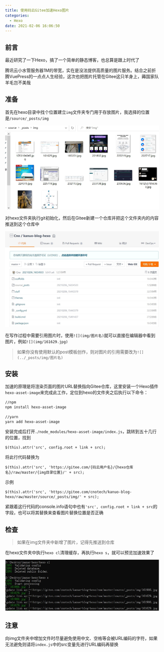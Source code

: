 ```yaml
---
title: 使用码云Gitee加速Hexo图片
categories:
  - Hexo
date: 2021-02-06 16:06:50
---
```


## 前言

最近研究了一下Hexo，搞了一个简单的静态博客，也总算是跟上时代了

腾讯云小水管服务器1M的带宽，实在是没法提供高质量的图片服务。结合之前折腾VuePress的一点点人生经验，这次也把图片托管在Gitee这只羊身上，薅国家队羊毛岂不美哉

## 准备
首先在hexo目录中找个位置建立`img`文件夹专门用于存放图片，我选择的位置是`/source/_posts/img`

![](img/161906.jpg)

对hexo文件夹执行git初始化，然后在Gitee新建一个仓库并把这个文件夹内的内容推送到这个仓库中

![](img/161629.jpg)

在写作过程中需要引用图片时，使用`![](img/图片名)`就可以直接在编辑器中看到图片，例如`![](img/161629.jpg)`

> 如果你没有使用默认的post模板创作，则对图片的引用需要改为`![](../_posts/img/图片名)`

## 安装
加速的原理是将渲染页面的图片URL替换指向Gitee仓库，这里安装一个Hexo插件`hexo-asset-image`来完成此工作，定位到hexo的文件夹之后执行以下命令：
```
//npm
npm install hexo-asset-image

//yarn
yarn add hexo-asset-image
```

安装完成后打开`./node_modules/hexo-asset-image/index.js`，跳转到五十几行的位置，找到

```
$(this).attr('src', config.root + link + src);
```

将此行代码替换为

```
$(this).attr('src', 'https://gitee.com/{码云用户名}/{hexo仓库名}/raw/master/{img目录位置}/' + src);
```

示例

```
$(this).attr('src', 'https://gitee.com/cnotech/kanuo-blog-hexo/raw/master/source/_posts/img/' + src);
```

紧跟着这行代码的console.info语句中也有`'src', config.root + link + src`的字段，也可以将其替换来查看图片替换位置是否正确

## 检查

>如果在img文件夹中新增了图片，记得先推送到仓库

在hexo文件夹中执行`hexo cl`清理缓存，再执行`hexo s`，就可以预览加速效果了

![](img/163703.jpg)

## 注意

向img文件夹中增加文件时尽量避免使用中文、空格等会被URL编码的字符，如果无法避免则请将`index.js`中的src变量先进行URL编码再替换